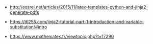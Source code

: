 - http://eosrei.net/articles/2015/11/latex-templates-python-and-jinja2-generate-pdfs
- https://ttl255.com/jinja2-tutorial-part-1-introduction-and-variable-substitution/#intro


- https://www.mathematex.fr/viewtopic.php?t=17290

